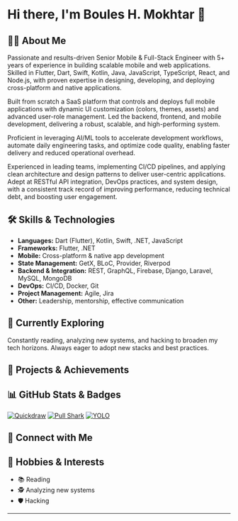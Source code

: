 # Hi there, I'm Boules H. Mokhtar 👋

## 👨‍💻 About Me
Passionate and results-driven Senior Mobile & Full-Stack Engineer with 5+ years of experience in building scalable mobile and web applications. Skilled in Flutter, Dart, Swift, Kotlin, Java, JavaScript, TypeScript, React, and Node.js, with proven expertise in designing, developing, and deploying cross-platform and native applications.

Built from scratch a SaaS platform that controls and deploys full mobile applications with dynamic UI customization (colors, themes, assets) and advanced user-role management. Led the backend, frontend, and mobile development, delivering a robust, scalable, and high-performing system.

Proficient in leveraging AI/ML tools to accelerate development workflows, automate daily engineering tasks, and optimize code quality, enabling faster delivery and reduced operational overhead.

Experienced in leading teams, implementing CI/CD pipelines, and applying clean architecture and design patterns to deliver user-centric applications. Adept at RESTful API integration, DevOps practices, and system design, with a consistent track record of improving performance, reducing technical debt, and boosting user engagement.

## 🛠️ Skills & Technologies
- **Languages:** Dart (Flutter), Kotlin, Swift, .NET, JavaScript
- **Frameworks:** Flutter, .NET
- **Mobile:** Cross-platform & native app development
- **State Management:** GetX, BLoC, Provider, Riverpod
- **Backend & Integration:** REST, GraphQL, Firebase, Django, Laravel, MySQL, MongoDB
- **DevOps:** CI/CD, Docker, Git
- **Project Management:** Agile, Jira
- **Other:** Leadership, mentorship, effective communication

## 🌱 Currently Exploring
Constantly reading, analyzing new systems, and hacking to broaden my tech horizons. Always eager to adopt new stacks and best practices.

## 🚀 Projects & Achievements
<!--
Highlight your top repositories or milestones here. Example:
- [AwesomeApp](https://github.com/bolespolo4/awesomeapp): Flutter-powered app for seamless productivity.
- [BackendX](https://github.com/bolespolo4/backendx): Scalable backend in .NET and Django.
-->

## 📊 GitHub Stats & Badges

[![Quickdraw](https://img.shields.io/badge/Achievement-Quickdraw-blue?style=flat-square&logo=github)](https://github.com/bolespolo4?achievement=quickdraw&tab=achievements)
[![Pull Shark](https://img.shields.io/badge/Achievement-Pull%20Shark-green?style=flat-square&logo=github)](https://github.com/bolespolo4?achievement=pull-shark&tab=achievements)
[![YOLO](https://img.shields.io/badge/Achievement-YOLO-orange?style=flat-square&logo=github)](https://github.com/bolespolo4?tab=achievements&achievement=yolo)

<!--
Uncomment below to show GitHub stats and top languages.
-->
<!--
![bolespolo4's GitHub Stats](https://github-readme-stats.vercel.app/api?username=bolespolo4&show_icons=true&theme=radical)
![Top Langs](https://github-readme-stats.vercel.app/api/top-langs/?username=bolespolo4&layout=compact)
-->

## 🔗 Connect with Me
<!--
- [LinkedIn](#)
- [Twitter](#)
- [Personal Website](#)
-->

## 🎯 Hobbies & Interests
- 📚 Reading
- 🕵️ Analyzing new systems
- 🛡️ Hacking

---

<!--
Feel free to customize or expand with more sections, fun facts, or featured repositories!
-->

<!--
**bolespolo4/bolespolo4** is a ✨ _special_ ✨ repository because its `README.md` (this file) appears on your GitHub profile.

Here are some ideas to get you started:

- 🔭 I’m currently working on ...
- 🌱 I’m currently learning ...
- 👯 I’m looking to collaborate on ...
- 🤔 I’m looking for help with ...
- 💬 Ask me about ...
- 📫 How to reach me: ...
- 😄 Pronouns: ...
- ⚡ Fun fact: ...
-->
